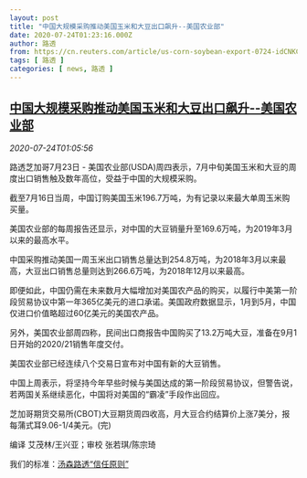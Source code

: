 ```yaml
---
layout: post
title: "中国大规模采购推动美国玉米和大豆出口飙升--美国农业部"
date: 2020-07-24T01:23:16.000Z
author: 路透
from: https://cn.reuters.com/article/us-corn-soybean-export-0724-idCNKCS24P02B
tags: [ 路透 ]
categories: [ news, 路透 ]
---
```

<!--1595553796000-->
[中国大规模采购推动美国玉米和大豆出口飙升--美国农业部](https://cn.reuters.com/article/us-corn-soybean-export-0724-idCNKCS24P02B)
------

<div>
<div><i>2020-07-24T01:05:56</i></div><div class="StandardArticleBody_body"><p>路透芝加哥7月23日 - 美国农业部(USDA)周四表示，7月中旬美国玉米和大豆的周度出口销售触及数年高位，受益于中国的大规模采购。 </p><p>截至7月16日当周，中国订购美国玉米196.7万吨，为有记录以来最大单周玉米购买量。 </p><p>美国农业部的每周报告还显示，对中国的大豆销量升至169.6万吨，为2019年3月以来的最高水平。 </p><p>中国采购推动美国一周玉米出口销售总量达到254.8万吨，为2018年3月以来最高，大豆出口销售总量则达到266.6万吨，为2018年12月以来最高。 </p><p>即便如此，中国仍需在未来数月大幅增加对美国农产品的购买，以履行中美第一阶段贸易协议中第一年365亿美元的进口承诺。美国政府数据显示，1月到5月，中国仅进口价值略超过60亿美元的美国农产品。 </p><p>另外，美国农业部周四称，民间出口商报告中国购买了13.2万吨大豆，准备在9月1日开始的2020/21销售年度交付。 </p><p>美国农业部已经连续八个交易日宣布对中国有新的大豆销售。 </p><p>中国上周表示，将坚持今年早些时候与美国达成的第一阶段贸易协议，但警告说，若两国关系继续恶化，中国将对美国的“霸凌”手段作出回应。 </p><p>芝加哥期货交易所(CBOT)大豆期货周四收高，月大豆合约结算价上涨7美分，报每蒲式耳9.06-1/4美元。(完) </p><div class="Attribution_container"><div class="Attribution_attribution"><p class="Attribution_content">编译 艾茂林/王兴亚；审校 张若琪/陈宗琦 </p></div></div><div class="StandardArticleBody_trustBadgeContainer"><span class="StandardArticleBody_trustBadgeTitle">我们的标准：</span><span class="trustBadgeUrl"><a href="https://www.thomsonreuters.cn/content/dam/openweb/documents/pdf/china/brochures/about-us-1.pdf">汤森路透“信任原则”</a></span></div></div>
</div>
